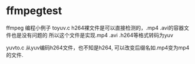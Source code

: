 # ffmpegtest
ffmpeg 编程小例子
toyuv.c
h264裸文件是可以直接检测的，.mp4 .avi的容器文件也是没有问题的
所以这个文件是实现.mp4 .avi .h264等格式转码为yuv

yuvto.c
从yuv编码h264文件，也不知是h264, 可以改变后缀名如.mp4变为mp4的文件.

